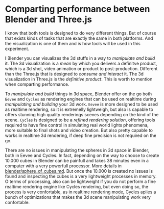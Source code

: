 # Comparting performance between Blender and Three.js

I know  that both tools is designed to do very different things. But of course that exists kinds of tasks that are exactly the same in both platforms. And the visualization is one of them and is how tools will be used in this experiment.

I Blender you can visualizes the 3d stuffs in a way to *manipulate and build* it. The 3d visualization is a *mean* by which you delivers a definitve product, which is a 3d shot, video animation or product to post-production. Different than the Three.js that is designed to *consume and interact* it. The 3d visualization in Three.js is the *definitive product*. This is worth to mention when comparting performance.

To *manipulate and build* things in 3d space, Blender offer on the go both `Eevee` and `Cycles` as rendering engines that can be used on realtime during *manipulating and building* your 3d work. `Eevee` is more designed to be used as realtime rendering, so it is extremelly lightweigh, but also is capable to offers stunning high quality renderings scenes depending on the kind of the scene. `Cycles` is designed to be a *refined rendering solution*, offering tools required to have fine control in simulating real world lights phenomena, more suitable to final shots and video creation. But also pretty capable to works in realtime 3d rendering, if deep fine precision is not required on the go.

There are no issues in manipulating the spheres in 3d space in Blender, both in Eevee and Cycles. In fact, depending on the way to choose to create 10.000 cubes in Blender can be painfull and takes 38 minutes even in a computer with a very powerfull processor. More details in [blender/sphere_of_cubes.md](blender/sphere_of_cubes.md). But once the 10.000 is created no issues is found and inspecting the cubes is a very lightweight processes in memory. O terms of processing, also can be lightweight if you do not perform a fine realtime rendering engine like Cycles rendering, but even doing so, the process is very confortable, as in realtime rendering mode, Cycles aplies a bunch of optimizations that makes the 3d scene manipulating work very confortable.

